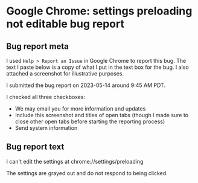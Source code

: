 # Google Chrome: settings preloading not editable bug report

## Bug report meta

I used `Help > Report an Issue` in Google Chrome to report this
bug. The text I paste below is a copy of what I put in the text box
for the bug. I also attached a screenshot for illustrative purposes.

I submitted the bug report on 2023-05-14 around 9:45 AM PDT.

I checked all three checkboxes:

* We may email you for more information and updates
* Include this screenshot and titles of open tabs (though I made sure to close other open tabs before starting the reporting process)
* Send system information

## Bug report text

I can't edit the settings at chrome://settings/preloading

The settings are grayed out and do not respond to being clicked.
